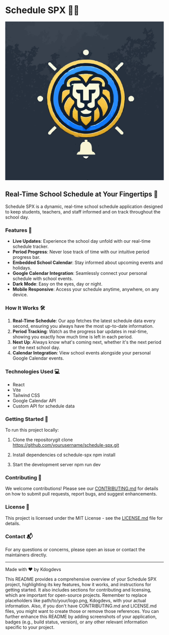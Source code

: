 # Schedule SPX 📅✨
![Schedule SPX Logo](src/assets/logo.svg)

## Real-Time School Schedule at Your Fingertips 🚀

Schedule SPX is a dynamic, real-time school schedule application designed to keep students, teachers, and staff informed and on track throughout the school day.

### Features 🌟

- **Live Updates**: Experience the school day unfold with our real-time schedule tracker.
- **Period Progress**: Never lose track of time with our intuitive period progress bar.
- **Embedded School Calendar**: Stay informed about upcoming events and holidays.
- **Google Calendar Integration**: Seamlessly connect your personal schedule with school events.
- **Dark Mode**: Easy on the eyes, day or night.
- **Mobile Responsive**: Access your schedule anytime, anywhere, on any device.

### How It Works 🛠️

1. **Real-Time Schedule**: Our app fetches the latest schedule data every second, ensuring you always have the most up-to-date information.
2. **Period Tracking**: Watch as the progress bar updates in real-time, showing you exactly how much time is left in each period.
3. **Next Up**: Always know what's coming next, whether it's the next period or the next school day.
4. **Calendar Integration**: View school events alongside your personal Google Calendar events.

### Technologies Used 💻

- React
- Vite
- Tailwind CSS
- Google Calendar API
- Custom API for schedule data

### Getting Started 🚀

To run this project locally:

1. Clone the repositorygit clone https://github.com/yourusername/schedule-spx.git

2. Install dependencies
cd schedule-spx
npm install

3. Start the development server
npm run dev


### Contributing 🤝

We welcome contributions! Please see our [CONTRIBUTING.md](CONTRIBUTING.md) for details on how to submit pull requests, report bugs, and suggest enhancements.

### License 📄

This project is licensed under the MIT License - see the [LICENSE.md](LICENSE.md) file for details.

### Contact 📬

For any questions or concerns, please open an issue or contact the maintainers directly.

---

Made with ❤️ by Kdogdevs

This README provides a comprehensive overview of your Schedule SPX project, highlighting its key features, how it works, and instructions for getting started. It also includes sections for contributing and licensing, which are important for open-source projects.
Remember to replace placeholders like path/to/your/logo.png, Kdogdevs, with your actual information. Also, if you don't have CONTRIBUTING.md and LICENSE.md files, you might want to create those or remove those references.
You can further enhance this README by adding screenshots of your application, badges (e.g., build status, version), or any other relevant information specific to your project.
